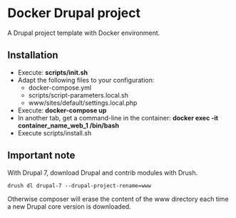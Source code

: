 # Docker Drupal project

A Drupal project template with Docker environment.

## Installation

* Execute: **scripts/init.sh**
* Adapt the following files to your configuration:
  * docker-compose.yml
  * scripts/script-parameters.local.sh
  * www/sites/default/settings.local.php
* Execute: **docker-compose up**
* In another tab, get a command-line in the container: **docker exec -it container_name_web_1 /bin/bash**
* Execute scripts/install.sh

## Important note

With Drupal 7, download Drupal and contrib modules with Drush.

``drush dl drupal-7 --drupal-project-rename=www``

Otherwise composer will erase the content of the www directory each time a new Drupal core version is downloaded.
